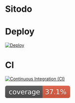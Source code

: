 # Sitodo

# Deploy
[![Deploy](https://github.com/andreantolis11/Sitodo/actions/workflows/dpl.yml/badge.svg)](https://github.com/andreantolis11/Sitodo/actions/workflows/dpl.yml)

# CI
[![Continuous Integration (CI)](https://github.com/andreantolis11/Sitodo/actions/workflows/ci.yml/badge.svg)](https://github.com/andreantolis11/Sitodo/actions/workflows/ci.yml)


![Coverage](.github/badges/jacoco.svg)
